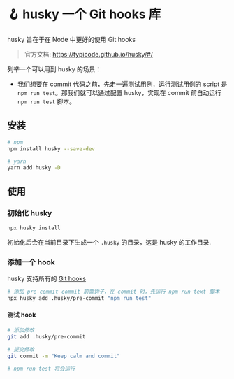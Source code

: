 <!--
 * @Descripttion: 
 * @version: 
 * @Author: qiuxchao
 * @Date: 2022-09-01 10:19:53
 * @LastEditors: qiuxchao
 * @LastEditTime: 2022-09-01 10:46:51
-->
# 🪝 husky 一个 Git hooks 库
husky 旨在于在 Node 中更好的使用 Git hooks

> 官方文档: <https://typicode.github.io/husky/#/>

列举一个可以用到 husky 的场景：
- 我们想要在 commit 代码之前，先走一遍测试用例，运行测试用例的 script 是 `npm run test`。那我们就可以通过配置 husky，实现在 commit 前自动运行 `npm run test` 脚本。

## 安装

```sh
# npm
npm install husky --save-dev

# yarn
yarn add husky -D
```

## 使用

### 初始化 husky

```sh
npx husky install
```

初始化后会在当前目录下生成一个 `.husky` 的目录，这是 husky 的工作目录.

### 添加一个 hook
husky 支持所有的 [Git hooks](https://git-scm.com/docs/githooks)

```sh
# 添加 pre-commit commit 前置钩子，在 commit 时，先运行 npm run text 脚本
npx husky add .husky/pre-commit "npm run test"
```

#### 测试 hook

```sh
# 添加修改
git add .husky/pre-commit

# 提交修改
git commit -m "Keep calm and commit"

# npm run test 将会运行
```